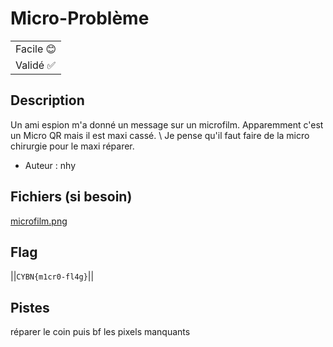 # Micro-Problème

|            |
|------------|
| Facile 😊 |
| Validé ✅ |
## Description

Un ami espion m'a donné un message sur un microfilm. Apparemment c'est un Micro QR mais il est maxi cassé. \ Je pense qu'il faut faire de la micro chirurgie pour le maxi réparer.

- Auteur : nhy

## Fichiers (si besoin)
[microfilm.png](microfilm.png)

## Flag
||`CYBN{m1cr0-fl4g}`||

## Pistes
réparer le coin puis bf les pixels manquants
